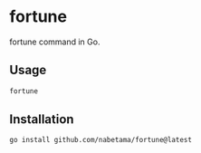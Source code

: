 # fortune

fortune command in Go.

## Usage

```sh
fortune
```

## Installation

```sh
go install github.com/nabetama/fortune@latest
```
